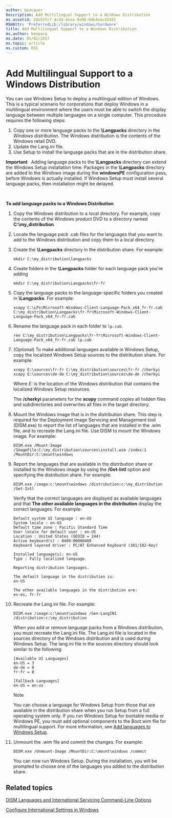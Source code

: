 ```yaml
---
author: kpacquer
Description: Add Multilingual Support to a Windows Distribution
ms.assetid: 2da53fc7-4c4d-4cea-9a98-0db4eacd33d2
MSHAttr: 'PreferredLib:/library/windows/hardware'
title: Add Multilingual Support to a Windows Distribution
ms.author: kenpacq
ms.date: 05/02/2017
ms.topic: article
ms.custom: RS5
---
```


# Add Multilingual Support to a Windows Distribution


You can use Windows Setup to deploy a multilingual edition of Windows. This is a typical scenario for corporations that deploy Windows in a multilingual environment where the users must be able to switch the display language between multiple languages on a single computer. This procedure requires the following steps:

1.  Copy one or more language packs to the **\\Langpacks** directory in the *Windows distribution*. The Windows distribution is the contents of the Windows retail DVD.
2.  Update the Lang.ini file.
3.  Use Setup to install the language packs that are in the distribution share.

**Important**  
Adding language packs to the **\\Langpacks** directory can extend the Windows Setup installation time. Packages in the **\\Langpacks** directory are added to the Windows image during the **windowsPE** configuration pass, before Windows is actually installed. If Windows Setup must install several language packs, then installation might be delayed.

 

**To add language packs to a Windows Distribution**

1.  Copy the Windows distribution to a local directory. For example, copy the contents of the Windows product DVD to a directory named **C:\\my\_distribution**.

2.  Locate the language pack .cab files for the languages that you want to add to the Windows distribution and copy them to a local directory. 

3.  Create the **\\Langpacks** directory in the distribution share. For example:

    ```
    mkdir C:\my_distribution\langpacks 
    ```

4. Create folders in the **\\Langpacks** folder for each language pack you're adding

    ```
    mkdir C:\my_distribution\Langpacks\fr-fr
    ```

5.  Copy the language packs to the language-specific folders you created in **\\Langpacks**. For example:

    ```
    xcopy C:\LPs\Microsoft-Windows-Client-Language-Pack_x64_fr-fr.cab C:\my_distribution\Langpacks\fr-fr\Microsoft-Windows-Client-Language-Pack_x64_fr-fr.cab
    ```

6. Rename the language pack in each folder to `lp.cab`.

    ```
    ren C:\my_distribution\Langpacks\fr-fr\Microsoft-Windows-Client-Language-Pack_x64_fr-fr.cab lp.cab
    ```

6.  (Optional) To make additional languages available in Windows Setup, copy the localized Windows Setup sources to the distribution share. For example:

    ```
    xcopy E:\sources\fr-fr C:\my_distribution\sources\fr-fr /cherkyi 
    xcopy E:\sources\de-de C:\my_distribution\sources\de-de /cherkyi
    ```

    Where *E:* is the location of the Windows distribution that contains the localized Windows Setup resources.

    The **/cherkyi** parameters for the **xcopy** command copies all hidden files and subdirectories and overwrites all files in the target directory.

6.  Mount the Windows image that is in the distribution share. This step is required for the Deployment Image Servicing and Management tool (DISM.exe) to report the list of languages that are installed in the .wim file, and to recreate the Lang.ini file. Use DISM to mount the Windows image. For example:

    ```
    DISM.exe /Mount-Image /ImageFile:C:\my_distribution\sources\install.wim /index:1 /MountDir:C:\mount\windows
    ```

7.  Report the languages that are available in the distribution share or installed to the Windows image by using the **/Get-Intl** option and specifying the distribution share. For example:

    ```
    DISM.exe /image:c:\mount\windows /distribution:c:\my_distribution /Get-Intl
    ```

    Verify that the correct languages are displayed as available languages and that **The other available languages in the distribution** display the correct languages. For example:

    ```
    Default system UI language : en-US
    System locale : en-US
    Default time zone : Pacific Standard Time
    User locale for default user : en-US
    Location : United States (GEOID = 244)
    Active keyboard(s) : 0409:00000409
    Keyboard layered driver : PC/AT Enhanced Keyboard (101/102-Key)

    Installed language(s): en-US
    Type : Fully localized language.

    Reporting distribution languages.

    The default language in the distribution is:
    en-US

    The other available languages in the distribution are:
    es-es, fr-fr
    ```

8.  Recreate the Lang.ini file. For example:

    ```
    DISM.exe /image:c:\mount\windows /Gen-LangINI /distribution:c:\my_distribution
    ```

    When you add or remove language packs from a Windows distribution, you must recreate the Lang.ini file. The Lang.ini file is located in the sources directory of the Windows distribution and is used during Windows Setup. The lang.ini file in the sources directory should look similar to the following:

    ```
    [Available UI Languages]
    en-US = 3
    de-de = 0
    fr-fr = 0

    [Fallback Languages]
    en-US = en-us
    ```

    > [!Note]
    >You can choose a language for Windows Setup from those that are available in the distribution share when you run Setup from a full operating system only. If you run Windows Setup for bootable media or Windows PE, you must add optional components to the Boot.wim file for multilingual support. For more information, see [Add languages to Windows Setup](https://docs.microsoft.com/windows-hardware/manufacture/desktop/add-multilingual-support-to-windows-setup).

9.  Unmount the .wim file and commit the changes. For example:

    ```
    DISM.exe /Unmount-Image /MountDir:C:\mount\windows /commit 
    ```

    You can now run Windows Setup. During the installation, you will be prompted to choose one of the languages you added to the distribution share.

## <span id="related_topics"></span>Related topics

[DISM Languages and International Servicing Command-Line Options](https://docs.microsoft.com/windows-hardware/manufacture/desktop/dism-languages-and-international-servicing-command-line-options)

[Configure International Settings in Windows](https://docs.microsoft.com/windows-hardware/manufacture/desktop/configure-international-settings-in-windows)

